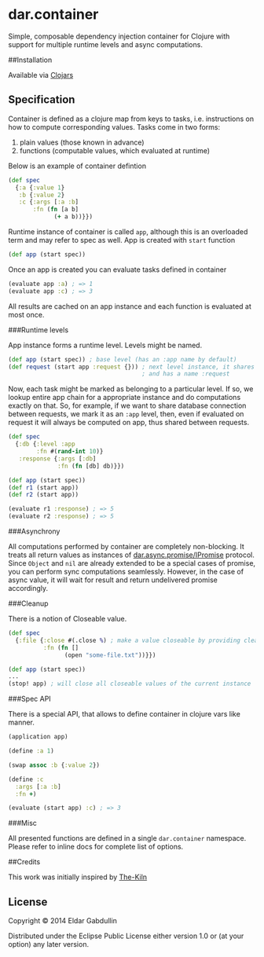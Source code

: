 # dar.container

Simple, composable dependency injection container for Clojure with
support for multiple runtime levels and async computations.

##Installation

Available via [Clojars](https://clojars.org/dar/container)

## Specification

Container is defined as a clojure map from keys to tasks,
i.e. instructions on how to compute corresponding values.
Tasks come in two forms:

  1. plain values (those known in advance)
  2. functions (computable values, which evaluated at runtime)

Below is an example of container defintion

```clojure
(def spec
  {:a {:value 1}
   :b {:value 2}
   :c {:args [:a :b]
       :fn (fn [a b]
             (+ a b))}})
```

Runtime instance of container is called `app`, although
this is an overloaded term and may refer to spec as well.
App is created with `start` function

```clojure
(def app (start spec))
```

Once an app is created you can evaluate tasks defined in container

```clojure
(evaluate app :a) ; => 1
(evaluate app :c) ; => 3
```

All results are cached on an app instance and each function is evaluated at most once.

###Runtime levels

App instance forms a runtime level. Levels might be named.

```clojure
(def app (start spec)) ; base level (has an :app name by default)
(def request (start app :request {})) ; next level instance, it shares spec with app
                                      ; and has a name :request
```

Now, each task might be marked as belonging to a particular level.
If so, we lookup entire app chain for a appropriate
instance and do computations exactly on that. So, for example, if we want
to share database connection between requests, we mark it as an `:app` level,
then, even if evaluated on request it will always be computed on app,
thus shared between requests.

```clojure
(def spec
  {:db {:level :app
        :fn #(rand-int 10)}
   :response {:args [:db]
              :fn (fn [db] db)}})

(def app (start spec))
(def r1 (start app))
(def r2 (start app))

(evaluate r1 :response) ; => 5
(evaluate r2 :response) ; => 5
```

###Asynchrony

All computations performed by container are completely non-blocking.
It treats all return values as instances of
[dar.async.promise/IPromise](https://github.com/dar-clojure/async.promise/blob/master/src/dar/async/promise.clj)
protocol. Since `Object` and `nil` are already extended to be a special cases of promise,
you can perform sync computations seamlessly. However, in the case of async value, it will
wait for result and return undelivered promise accordingly.

###Cleanup

There is a notion of Closeable value.

```clojure
(def spec
  {:file {:close #(.close %) ; make a value closeable by providing cleanup function
          :fn (fn []
                (open "some-file.txt"))}})

(def app (start spec))
...
(stop! app) ; will close all closeable values of the current instance
```

###Spec API

There is a special API, that allows to define container in
clojure vars like manner.

```clojure
(application app)

(define :a 1)

(swap assoc :b {:value 2})

(define :c
  :args [:a :b]
  :fn +)

(evaluate (start app) :c) ; => 3
```

###Misc

All presented functions are defined in a single `dar.container` namespace.
Please refer to inline docs for complete list of options.

##Credits

This work was initially inspired by [The-Kiln](https://github.com/straszheimjeffrey/The-Kiln)


## License

Copyright © 2014 Eldar Gabdullin

Distributed under the Eclipse Public License either version 1.0 or (at
your option) any later version.
